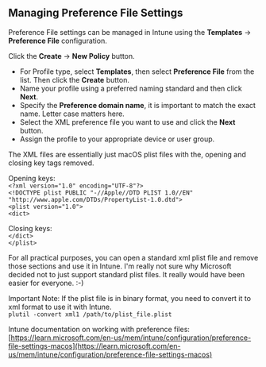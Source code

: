 ## Managing Preference File Settings

Preference File settings can be managed in Intune using the **Templates** -> **Preference File** configuration.  

Click the **Create** -> **New Policy** button.  

* For Profile type, select **Templates**, then select **Preference File** from the list. Then click the **Create** button.  
* Name your profile using a preferred naming standard and then click **Next**.  
* Specify the **Preference domain name**, it is important to match the exact name. Letter case matters here.  
* Select the XML preference file you want to use and click the **Next** button.  
* Assign the profile to your appropriate device or user group.  
  
  
The XML files are essentially just macOS plist files with the, opening and closing key tags removed.  

Opening keys:  
`<?xml version="1.0" encoding="UTF-8"?>`  
`<!DOCTYPE plist PUBLIC "-//Apple//DTD PLIST 1.0//EN" "http://www.apple.com/DTDs/PropertyList-1.0.dtd">`  
`<plist version="1.0">`  
`<dict>`  

  
Closing keys:  
`</dict>`  
`</plist>`  
    
For all practical purposes, you can open a standard xml plist file and remove those sections and use it in Intune. I'm really not sure why Microsoft decided not to just support standard plist files. It really would have been easier for everyone. :-)

Important Note: If the plist file is in binary format, you need to convert it to xml format to use it with Intune.  
`plutil -convert xml1 /path/to/plist_file.plist`
  
Intune documentation on working with preference files:  
[https://learn.microsoft.com/en-us/mem/intune/configuration/preference-file-settings-macos](https://learn.microsoft.com/en-us/mem/intune/configuration/preference-file-settings-macos)
